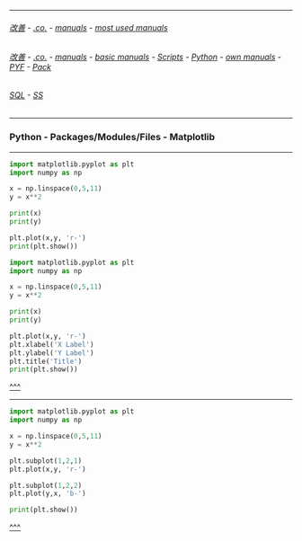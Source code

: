 
---

###### [改善](https://github.com/ttltrk/0C/blob/master/README.MD) - [.co.](https://github.com/ttltrk/PRG/blob/master/CODING.MD) - [manuals](https://github.com/ttltrk/PRG/blob/master/MAN.MD) - [most used manuals](https://github.com/ttltrk/PRG/blob/master/MUM.MD)

###### [改善](https://github.com/ttltrk/0C/blob/master/README.MD) - [.co.](https://github.com/ttltrk/PRG/blob/master/CODING.MD) - [manuals](https://github.com/ttltrk/PRG/blob/master/MAN.MD) - [basic manuals](https://github.com/ttltrk/PRG/blob/master/MANUALS.MD) - [Scripts](https://github.com/ttltrk/PRG/blob/master/PY/DOC/SC/SC.MD) - [Python](https://github.com/ttltrk/PRG/blob/master/PY/DOC/PY/PY.MD) - [own manuals](https://github.com/ttltrk/PRG/blob/master/PY/DOC/PY/MAN/MAN.MD) - [PYF](https://github.com/ttltrk/PRG/blob/master/PY/DOC/PYF/PYF.MD) - [Pack](https://github.com/ttltrk/PRG/blob/master/PY/DOC/PYF/Pack/Pack.MD)

###### [SQL](https://github.com/ttltrk/DB/blob/master/SQL/DOC/OSM/OSQLM/SQLM/SQLM.MD#^) - [SS](https://github.com/ttltrk/ELSE/blob/master/SHELL/OSSM/SSCR/SSCR.MD)

---

<h3 id='^'>Python - Packages/Modules/Files - Matplotlib</h3>

---

```python
import matplotlib.pyplot as plt
import numpy as np

x = np.linspace(0,5,11)
y = x**2

print(x)
print(y)

plt.plot(x,y, 'r-')
print(plt.show())
```

```python
import matplotlib.pyplot as plt
import numpy as np

x = np.linspace(0,5,11)
y = x**2

print(x)
print(y)

plt.plot(x,y, 'r-')
plt.xlabel('X Label')
plt.ylabel('Y Label')
plt.title('Title')
print(plt.show())
```

<a href='#^'>^^^</a>

---

```python
import matplotlib.pyplot as plt
import numpy as np

x = np.linspace(0,5,11)
y = x**2

plt.subplot(1,2,1)
plt.plot(x,y, 'r-')

plt.subplot(1,2,2)
plt.plot(y,x, 'b-')

print(plt.show())
```

<a href='#^'>^^^</a>
